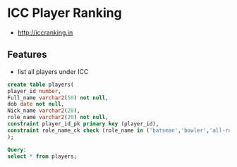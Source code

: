 # ICC Player Ranking

* http://iccranking.in

## Features

* list all players under ICC

```sql
create table players(
player_id number,
Full_name varchar2(50) not null,
dob date not null,
Nick_name varchar2(20),
role_name varchar2(20) not null,
constraint player_id_pk primary key (player_id),
constraint role_name_ck check (role_name in ('batsman','bowler','all-rounder'))
);
```
```sql
Query:
select * from players;
```


